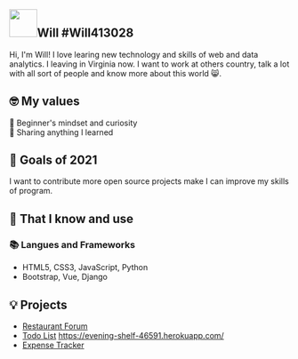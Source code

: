 ## <img width="50px" src="https://raw.githubusercontent.com/ms314006/ms314006/basic/resource/gqsm.png" />Will #Will413028

Hi, I'm Will! I love learing new technology and skills of web and data analytics. I leaving in Virginia now. I want to work at others country, talk a lot with all sort of people and know more about this world 😸.

## 🤓 My values
🍏 Beginner's mindset and curiosity<br>
🙌 Sharing anything I learned<br>

## 🔭 Goals of 2021

I  want to contribute more open source projects make I can improve my skills of program.

## 🧠 That I know and use
### 📚 Langues and Frameworks
- HTML5, CSS3, JavaScript, Python
- Bootstrap, Vue, Django

## 💡 Projects
- [Restaurant Forum](https://github.com/Will413028/Restaurant-Forum)
- [Todo List](https://github.com/Will413028/todo-list)  https://evening-shelf-46591.herokuapp.com/
- [Expense Tracker](https://github.com/Will413028/expense-tracker)
